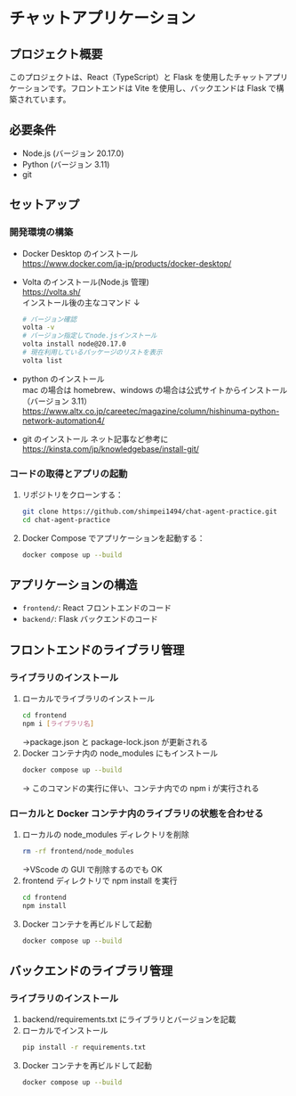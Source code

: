 # チャットアプリケーション

## プロジェクト概要

このプロジェクトは、React（TypeScript）と Flask を使用したチャットアプリケーションです。フロントエンドは Vite を使用し、バックエンドは Flask で構築されています。

## 必要条件

- Node.js (バージョン 20.17.0)
- Python (バージョン 3.11)
- git

## セットアップ

### 開発環境の構築

- Docker Desktop のインストール  
  https://www.docker.com/ja-jp/products/docker-desktop/

- Volta のインストール(Node.js 管理)  
  https://volta.sh/  
  インストール後の主なコマンド ↓

  ```bash
  # バージョン確認
  volta -v
  # バージョン指定してnode.jsインストール
  volta install node@20.17.0
  # 現在利用しているパッケージのリストを表示
  volta list
  ```

- python のインストール  
  mac の場合は homebrew、windows の場合は公式サイトからインストール（バージョン 3.11）
  https://www.altx.co.jp/careetec/magazine/column/hishinuma-python-network-automation4/

- git のインストール
  ネット記事など参考に
  https://kinsta.com/jp/knowledgebase/install-git/

### コードの取得とアプリの起動

1. リポジトリをクローンする：

   ```bash
   git clone https://github.com/shimpei1494/chat-agent-practice.git
   cd chat-agent-practice
   ```

2. Docker Compose でアプリケーションを起動する：
   ```bash
   docker compose up --build
   ```

## アプリケーションの構造

- `frontend/`: React フロントエンドのコード
- `backend/`: Flask バックエンドのコード

## フロントエンドのライブラリ管理

### ライブラリのインストール

1. ローカルでライブラリのインストール
   ```bash
   cd frontend
   npm i [ライブラリ名]
   ```
   →package.json と package-lock.json が更新される
2. Docker コンテナ内の node_modules にもインストール
   ```bash
   docker compose up --build
   ```
   → このコマンドの実行に伴い、コンテナ内での npm i が実行される

### ローカルと Docker コンテナ内のライブラリの状態を合わせる

1. ローカルの node_modules ディレクトリを削除
   ```bash
   rm -rf frontend/node_modules
   ```
   →VScode の GUI で削除するのでも OK
2. frontend ディレクトリで npm install を実行
   ```bash
   cd frontend
   npm install
   ```
3. Docker コンテナを再ビルドして起動
   ```bash
   docker compose up --build
   ```

## バックエンドのライブラリ管理

### ライブラリのインストール

1. backend/requirements.txt にライブラリとバージョンを記載
2. ローカルでインストール
   ```bash
   pip install -r requirements.txt
   ```
3. Docker コンテナを再ビルドして起動
   ```bash
   docker compose up --build
   ```

